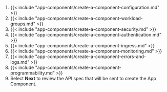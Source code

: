 1. {{< include "app-components/create-a-component-configuration.md" >}}
1. {{< include "app-components/create-a-component-workload-groups.md" >}}
1. {{< include "app-components/create-a-component-security.md" >}}
1. {{< include "app-components/create-a-component-authentication.md" >}}
1. {{< include "app-components/create-a-component-ingress.md" >}}
1. {{< include "app-components/create-a-component-monitoring.md" >}}
1. {{< include "app-components/create-a-component-errors-and-logs.md" >}}
1. {{< include "app-components/create-a-component-programmability.md" >}}
1. Select **Next** to review the API spec that will be sent to create the App Component.

<!-- Do not remove. Keep this code at the bottom of the include -->
<!-- DOCS-577 -->